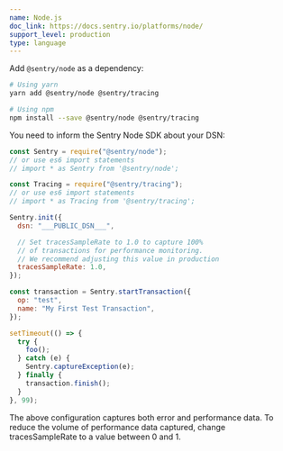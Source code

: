 ```yaml
---
name: Node.js
doc_link: https://docs.sentry.io/platforms/node/
support_level: production
type: language
---
```


Add `@sentry/node` as a dependency:

```bash
# Using yarn
yarn add @sentry/node @sentry/tracing

# Using npm
npm install --save @sentry/node @sentry/tracing
```

You need to inform the Sentry Node SDK about your DSN:

```javascript
const Sentry = require("@sentry/node");
// or use es6 import statements
// import * as Sentry from '@sentry/node';

const Tracing = require("@sentry/tracing");
// or use es6 import statements
// import * as Tracing from '@sentry/tracing';

Sentry.init({
  dsn: "___PUBLIC_DSN___",

  // Set tracesSampleRate to 1.0 to capture 100%
  // of transactions for performance monitoring.
  // We recommend adjusting this value in production
  tracesSampleRate: 1.0,
});

const transaction = Sentry.startTransaction({
  op: "test",
  name: "My First Test Transaction",
});

setTimeout(() => {
  try {
    foo();
  } catch (e) {
    Sentry.captureException(e);
  } finally {
    transaction.finish();
  }
}, 99);
```

The above configuration captures both error and performance data. To reduce the volume of performance data captured, change tracesSampleRate to a value between 0 and 1.
